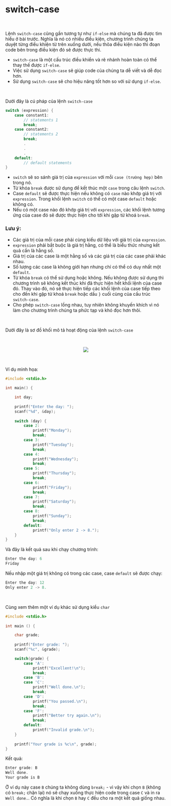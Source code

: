 # switch-case

<br />

Lệnh `switch-case` cũng gần tương tự như `if-else` mà chúng ta đã được tìm hiểu ở bài trước. Nghĩa là nó có nhiều điều kiện, chương trình chúng ta duyệt từng điều khiện từ trên xuống dưới, nếu thõa điều kiện nào thì đoạn code bên trong điều kiện đó sẽ được thực thi. 

- `switch-case` là một cấu trúc điều khiển và rẽ nhánh hoàn toàn có thể thay thế được `if-else`. 
- Việc sử dụng `switch-case` sẽ giúp code của chúng ta dễ viết và dễ đọc hơn.
- Sử dụng `switch-case` sẽ cho hiệu năng tốt hơn so với sử dụng `if-else`.

<br />

Dưới đây là cú pháp của lệnh `switch-case`
```c
switch (expression) {
    case constant1:
        // statements 1
        break;
    case constant2:
        // statements 2
        break;
        .
        .
        .
    default:
        // default statements
}
```

- `switch` sẽ so sánh giá trị của `expression` với mỗi `case (trường hợp)` bên trong nó.
- Từ khóa `break` được sử dụng để kết thúc một `case` trong câu lệnh `switch`.
- Case `default` sẽ được thực hiện nếu không có `case` nào khớp giá trị với `expression`. Trong khối lệnh `switch` có thể có một case `default` hoặc không có.
- Nếu có một case nào đó khớp giá trị với `expression`, các khối lệnh tương ứng của case đó sẽ được thực hiện cho tới khi gặp từ khoá `break`. 

### Lưu ý:
- Các giá trị của mỗi case phải cùng kiểu dữ liệu với giá trị của `expression`.
- `expression` phải bắt buộc là giá trị hằng, có thể là biểu thức nhưng kết quả cần là hằng số.
- Giá trị của các case là một hằng số và các giá trị của các case phải khác nhau.
- Số lượng các case là không giới hạn nhưng chỉ có thể có duy nhất một `default`.
- Từ khóa `break` có thể sử dụng hoặc không. Nếu không được sử dụng thì chương trình sẽ không kết thúc khi đã thực hiện hết khối lệnh của case đó. Thay vào đó, nó sẽ thực hiện tiếp các khối lệnh của case tiếp theo cho đến khi gặp từ khoá `break` hoặc dấu `}` cuối cùng của cấu trúc `switch-case`.
- Cho phép `switch-case` lồng nhau, tuy nhiên không khuyến khích vì nó làm cho chương trình chúng ta phức tạp và khó đọc hơn thôi.

<br />

Dưới đây là sơ đồ khối mô tả hoạt động của lệnh `switch-case`

<br />

<p align="center">
  <img src="https://github.com/AnestLearning/Course-C-Fundamentals/blob/master/Images/switch-case-in-c.jpg">
</p>

<br />

Ví dụ minh họa:
```c
#include <stdio.h>
 
int main() {

    int day;
    
    printf("Enter the day: ");
    scanf("%d", &day);
 
    switch (day) {
        case 2:
            printf("Monday");
            break;
        case 3:
            printf("Tuesday");
            break;
        case 4:
            printf("Wednesday");
            break;
        case 5:
            printf("Thursday");
            break;
        case 6:
            printf("Friday");
            break;
        case 7:
            printf("Saturday");
            break;
        case 8:
            printf("Sunday");
            break;
        default:
    	    printf("Only enter 2 -> 8.");
    }
}
```

Và đây là kết quả sau khi chạy chương trình:
```c
Enter the day: 6
Friday
```

Nếu nhập một giá trị không có trong các case, case `default` sẽ được chạy:
```c
Enter the day: 12
Only enter 2 -> 8.
```

<br />

Cùng xem thêm một ví dụ khác sử dụng kiểu `char`

```c
#include <stdio.h>
 
int main () {

    char grade;
    
    printf("Enter grade: ");
    scanf("%c", &grade);

    switch(grade) {
        case 'A':
            printf("Excellent!\n");
            break;
        case 'B':
        case 'C':
            printf("Well done.\n");
            break;
        case 'D':
            printf("You passed.\n");
            break;
        case 'F':
            printf("Better try again.\n");
            break;
        default:
            printf("Invalid grade.\n");
    }
   
    printf("Your grade is %c\n", grade);
}
```

Kết quả:
```c
Enter grade: B
Well done.
Your grade is B
```

Ở ví dụ này case `B` chúng ta không dùng `break;` - vì vậy khi chọn `B` (không có `break;` chặn lại) nó sẽ chạy xuống thực hiện code trong case `C` và in ra `Well done.`. Có nghĩa là khi chọn `B` hay `C` đều cho ra một kết quả giống nhau.

<br />


